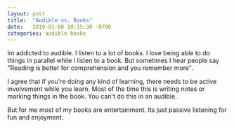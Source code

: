 ```yaml
---
layout: post
title:  "Audible vs. Books"
date:   2019-01-08 10:15:30 -0700
categories: audible books
---
```


Im addicted to audible. I listen to a lot of books. I love being able to do things in parallel
while I listen to a book. But sometimes I hear people say "Reading is better for comprehension and you
remember more".

I agree that if you're doing any kind of learning, there needs to be active involvement while you learn. Most of the time this is writing notes or marking things in the book. You can't do this in an audible.

But for me most of my books are entertainment. Its just passive listening for fun and enjoyment.


